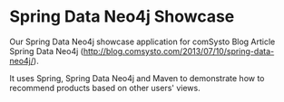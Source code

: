 Spring Data Neo4j Showcase
========

Our Spring Data Neo4j showcase application for comSysto Blog Article Spring Data Neo4j (http://blog.comsysto.com/2013/07/10/spring-data-neo4j/).

It uses Spring, Spring Data Neo4j and Maven to demonstrate how to recommend products based on other users' views.
